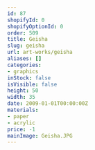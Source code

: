 ```yaml
---
id: 87
shopifyId: 0
shopifyOptionId: 0
order: 509
title: Geisha
slug: geisha
url: art-works/geisha
aliases: []
categories:
- graphics
inStock: false
isVisible: false
height: 50
width: 35
date: 2009-01-01T00:00:00Z
materials:
- paper
- acrylic
price: -1
mainImage: Geisha.JPG
---
```

